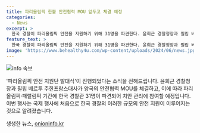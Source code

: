 ```yaml
---
title: 파리올림픽 한불 안전협력 MOU 앞두고 체결 예정
categories:
  - News
excerpt: >
  한국 경찰이 파리올림픽 안전을 지원하기 위해 31명을 파견한다. 윤희근 경찰청장과 필립 베르투 주한프랑스대사는 양국 안전협력 MOU를 체결했다. 이번 안전 지원은 국제 행사에서는 처음으로 이뤄지는 일이며, 관련식은 서울 서대문구 경찰청에서 열렸다. (150자)
feature_text: >
  한국 경찰이 파리올림픽 안전을 지원하기 위해 31명을 파견한다. 윤희근 경찰청장과 필립 베르투 주한프랑스대사는 양국 안전협력 MOU를 체결했다. 이번 안전 지원은 국제 행사에서는 처음으로 이뤄지는 일이며, 관련식은 서울 서대문구 경찰청에서 열렸다. (150자)
image: 'https://www.behealthy4u.com/wp-content/uploads/2024/06/news.jpg'
---
```


<p><img src="https://www.behealthy4u.com/wp-content/uploads/2024/06/news.jpg" alt="info 속보" /></p>

<p>'파리올림픽 안전 지원단 발대식'이 진행되었다는 소식을 전해드립니다. 윤희근 경찰청장과 필립 베르투 주한프랑스대사가 양국의 안전협력 MOU를 체결하고, 이에 따라 파리올림픽·패럴림픽 기간에 한국 경찰관 31명이 파견되어 치안 관리에 참여할 예정입니다. 이번 행사는 국제 행사에 처음으로 한국 경찰의 이러한 규모의 안전 지원이 이루어지는 것으로 알려졌습니다.</p>
생생한 뉴스, <a href="https://onioninfo.kr" rel="dofollow">onioninfo.kr</a>


